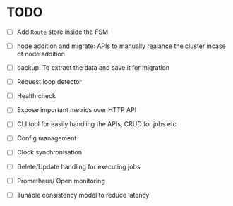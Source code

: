 # TODO

- [ ] Add `Route` store inside the FSM
- [ ] node addition and migrate: APIs to manually realance the cluster incase of node addition
- [ ] backup: To extract the data and save it for migration
- [ ] Request loop detector
- [ ] Health check
- [ ] Expose important metrics over HTTP API
- [ ] CLI tool for easily handling the APIs, CRUD for jobs etc
- [ ] Config management 
- [ ] Clock synchronisation
- [ ] Delete/Update handling for executing jobs
- [ ] Prometheus/ Open monitoring
- [ ] Tunable consistency model to reduce latency

